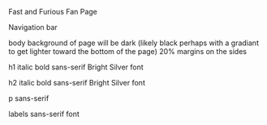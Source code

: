 Fast and Furious Fan Page

Navigation bar

body
background of page will be dark (likely black perhaps with a gradiant to get lighter toward the bottom of the page)
20% margins on the sides

h1
italic
bold
sans-serif
Bright Silver font

h2
italic
bold
sans-serif
Bright Silver font

p
sans-serif

labels
sans-serif font

